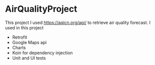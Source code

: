 # AirQualityProject

This project I used https://aqicn.org/api/ to retrieve air quality forecast. I used in this project
- Retrofit
- Google Maps api
- Charts
- Koin for dependency injection
- Unit and UI tests

